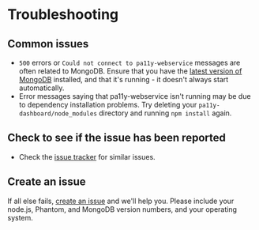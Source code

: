 Troubleshooting
===============


Common issues
-----

* `500` errors or `Could not connect to pa11y-webservice` messages are often related to MongoDB. Ensure that you have the [latest version of MongoDB][mongo-install] installed, and that it's running - it doesn't always start automatically. 
* Error messages saying that pa11y-webservice isn't running may be due to dependency installation problems. Try deleting your `pa11y-dashboard/node_modules` directory and running `npm install` again. 


Check to see if the issue has been reported
-----

* Check the [issue tracker][issues] for similar issues.


Create an issue
-----

If all else fails, [create an issue][create-issue] and we'll help you. Please include your node.js, Phantom, and MongoDB version numbers, and your operating system. 


[issues]: https://github.com/pa11y/dashboard/issues?utf8=%E2%9C%93&q=is%3Aissue
[mongo-install]: https://docs.mongodb.org/manual/installation/
[create-issue]: https://github.com/pa11y/dashboard/issues/new

